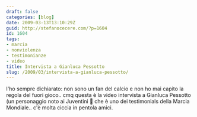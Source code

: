 ```yaml
---
draft: false
categories: [blog]
date: 2009-03-13T13:10:29Z
guid: http://stefanocecere.com/?p=1604
id: 1604
tags:
- marcia
- nonviolenza
- testimonianze
- video
title: Intervista a Gianluca Pessotto
slug: /2009/03/intervista-a-gianluca-pessotto/
---
```


l'ho sempre dichiarato: non sono un fan del calcio e non ho mai capito la regola del fuori gioco.. cmq questa è la video intervista a Gianluca Pessotto (un personaggio noto ai Juventini 🙂 che è uno dei testimonials della Marcia Mondiale.. c'è molta ciccia in pentola amici.